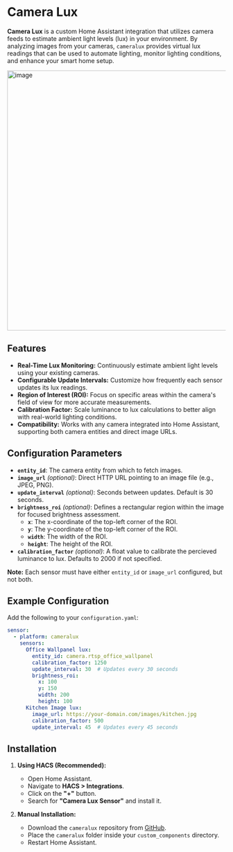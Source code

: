 # Camera Lux

**Camera Lux** is a custom Home Assistant integration that utilizes camera feeds to estimate ambient light levels (lux) in your environment. By analyzing images from your cameras, `cameralux` provides virtual lux readings that can be used to automate lighting, monitor lighting conditions, and enhance your smart home setup.

<img width="600"  alt="image" src="https://github.com/user-attachments/assets/51281257-7776-4a9e-a031-4f7a2e0d4e7a" />

## Features

- **Real-Time Lux Monitoring:** Continuously estimate ambient light levels using your existing cameras.
- **Configurable Update Intervals:** Customize how frequently each sensor updates its lux readings.
- **Region of Interest (ROI):** Focus on specific areas within the camera's field of view for more accurate measurements.
- **Calibration Factor:** Scale luminance to lux calculations to better align with real-world lighting conditions.
- **Compatibility:** Works with any camera integrated into Home Assistant, supporting both camera entities and direct image URLs.

## Configuration Parameters

- **`entity_id`**: The camera entity from which to fetch images.
- **`image_url`** *(optional)*: Direct HTTP URL pointing to an image file (e.g., JPEG, PNG).
- **`update_interval`** *(optional)*: Seconds between updates. Default is 30 seconds.
- **`brightness_roi`** *(optional)*: Defines a rectangular region within the image for focused brightness assessment.
  - **`x`**: The x-coordinate of the top-left corner of the ROI.
  - **`y`**: The y-coordinate of the top-left corner of the ROI.
  - **`width`**: The width of the ROI.
  - **`height`**: The height of the ROI.
- **`calibration_factor`** *(optional)*: A float value to calibrate the percieved luminance to lux. Defaults to 2000 if not specified.

**Note:** Each sensor must have either `entity_id` or `image_url` configured, but not both.

## Example Configuration

Add the following to your `configuration.yaml`:

```yaml
sensor:
  - platform: cameralux
    sensors:
      Office Wallpanel lux:
        entity_id: camera.rtsp_office_wallpanel
        calibration_factor: 1250
        update_interval: 30  # Updates every 30 seconds
        brightness_roi:
          x: 100
          y: 150
          width: 200
          height: 100
      Kitchen Image lux:
        image_url: https://your-domain.com/images/kitchen.jpg
        calibration_factor: 500
        update_interval: 45  # Updates every 45 seconds
```

## Installation

1. **Using HACS (Recommended):**
   - Open Home Assistant.
   - Navigate to **HACS > Integrations**.
   - Click on the **"+"** button.
   - Search for **"Camera Lux Sensor"** and install it.

2. **Manual Installation:**
   - Download the `cameralux` repository from [GitHub](https://github.com/markfrancisonly/ha-cameralux).
   - Place the `cameralux` folder inside your `custom_components` directory.
   - Restart Home Assistant.

